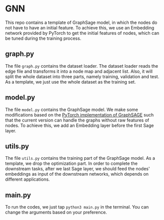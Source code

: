 # GNN

This repo contains a template of GraphSage model, in which the nodes do not have to have an initial feature. To achieve this, we use an Embedding network provided by PyTorch to get the initial features of nodes, which can be tuned during the training process. 

## graph.py

The file `graph.py` contains the dataset loader. The dataset loader reads the edge file and transforms it into a node map and adjacent list. Also, it will split the whole dataset into three parts, namely training, validation and test. As a template, we just use the whole dataset as the training set.

## model.py

The file `model.py` contains the GraphSage model. We make some modifications based on the [PyTorch implementation of GraphSAGE](https://github.com/twjiang/graphSAGE-pytorch/tree/e9a05cafec31b51a23679dbe7fa2baeea95ee35d) such that the current version can handle the graphs without raw features of nodes. To achieve this, we add an Embedding layer before the first Sage layer. 

## utils.py

The file `utils.py` contains the training part of the GraphSage model. As a template, we drop the optimization part. In order to complete the downstream tasks, after we last Sage layer, we should feed the nodes' embeddings as input of the downstream networks, which depends on different applications.

## main.py

To run the codes, we just tap `python3 main.py` in the terminal. You can change the arguments based on your preference. 
